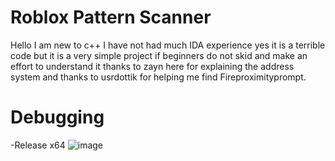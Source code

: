 # Roblox Pattern Scanner

Hello I am new to c++ I have not had much IDA experience yes it is a terrible code but it is a very simple project if beginners do not skid and make an effort to understand it
thanks to zayn here for explaining the address system and thanks to usrdottik for helping me find Fireproximityprompt.

# Debugging
-Release x64
![image](https://github.com/user-attachments/assets/ae3a000b-8c88-4de5-ad06-17ecb37708b5)
